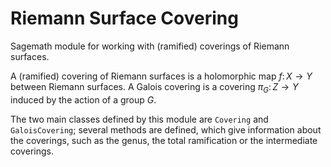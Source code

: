 # Riemann Surface Covering

Sagemath module for working with (ramified) coverings of Riemann surfaces.

A (ramified) covering of Riemann surfaces is a holomorphic map $f\colon X \to
Y$ between Riemann surfaces. A Galois covering is a covering $\pi_G\colon Z \to
Y$ induced by the action of a group $G$.

The two main classes defined by this module are `Covering` and
`GaloisCovering`; several methods are defined, which give information about the
coverings, such as the genus, the total ramification or the intermediate
coverings.
